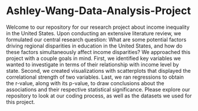 # Ashley-Wang-Data-Analysis-Project
Welcome to our repository for our research project about income inequality in the United States.
Upon conducting an extensive literature review, we formulated our central research question: 
What are some potential factors driving regional disparities in education in the United States, and how do these factors simultaneously affect income disparities?
We approached this project with a couple goals in mind. First, we identified key variables we wanted to investigate in terms of their relationship with income level by state. 
Second, we created visualizations with scatterplots that displayed the correlational strength of two variables. Last, we ran regressions to obtain the r-value, 
along with its p-value, to draw conclusions about the associations and their respective statistical significance. Please explore our repository to look at our coding process, 
as well as the datasets we used for this project. 

